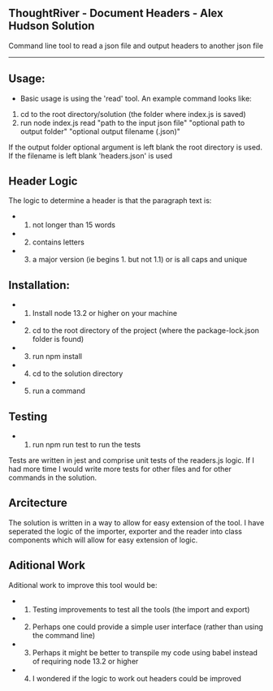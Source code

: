 ## ThoughtRiver - Document Headers - Alex Hudson Solution

Command line tool to read a json file and output headers to another json file

---

## Usage:

- Basic usage is using the 'read' tool. An example command looks like:

1. cd to the root directory/solution (the folder where index.js is saved)
2. run node index.js read "path to the input json file" "optional path to output folder" "optional output filename (.json)"

If the output folder optional argument is left blank the root directory is used.
If the filename is left blank 'headers.json' is used

## Header Logic

The logic to determine a header is that the paragraph text is:

- 1.  not longer than 15 words
- 2.  contains letters
- 3.  a major version (ie begins 1. but not 1.1) or is all caps and unique

## Installation:

- 1. Install node 13.2 or higher on your machine
- 2. cd to the root directory of the project (where the package-lock.json folder is found)
- 3. run npm install
- 4. cd to the solution directory
- 5. run a command

## Testing

- 1. run npm run test to run the tests

Tests are written in jest and comprise unit tests of the readers.js logic. If I had more time I would write more tests for other files and for other commands in the solution.

## Arcitecture

The solution is written in a way to allow for easy extension of the tool. I have seperated the logic of the importer, exporter and the reader into class components which will allow for easy extension of logic.

## Aditional Work

Aditional work to improve this tool would be:

- 1. Testing improvements to test all the tools (the import and export)
- 2. Perhaps one could provide a simple user interface (rather than using the command line)
- 3. Perhaps it might be better to transpile my code using babel instead of requiring node 13.2 or higher
- 4. I wondered if the logic to work out headers could be improved
